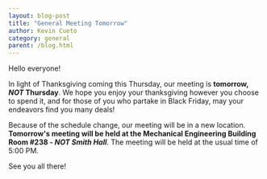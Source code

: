 ```yaml
---
layout: blog-post
title: "General Meeting Tomorrow"
author: Kevin Cueto
category: general
parent: /blog.html
---
```


Hello everyone!

In light of Thanksgiving coming this Thursday, our meeting is **tomorrow, _NOT_ Thursday**. 
We hope you enjoy your thanksgiving however you choose to spend it, and for those of you who 
partake in Black Friday, may your endeavors find you many deals!

Because of the schedule change, our meeting will be in a new location. **Tomorrow's meeting will be 
held at the Mechanical Engineering Building Room #238 - _NOT Smith Hall_**. The meeting will be 
held at the usual time of 5:00 PM.

See you all there!

<!--more-->